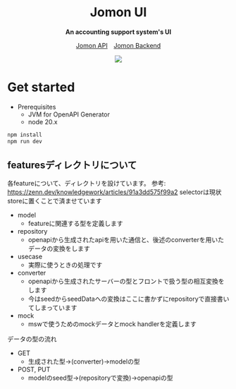 <div align="center">
  <h1>Jomon UI</h1>
  <p>
    <strong>An accounting support system's UI</strong>
  </p>
  <p>
    <a href="https://apis.trap.jp/?urls.primaryName=Jomon%20v2%20API">Jomon API</a>&emsp;<a href="https://github.com/traPtitech/Jomon">Jomon Backend</a>
  </p>
  <p>
    <a href="https://github.com/traPtitech/Jomon-UI/actions/workflows/main.yml"><img src="https://github.com/traPtitech/Jomon-UI/actions/workflows/main.yml/badge.svg"></a>
  </p>
</div>

# Get started

- Prerequisites
  - JVM for OpenAPI Generator
  - node 20.x

```sh
npm install
npm run dev
```

## featuresディレクトリについて

各featureについて、ディレクトリを設けています。
参考: <https://zenn.dev/knowledgework/articles/91a3dd575f99a2>
selectorは現状storeに置くことで済ませています

- model
  - featureに関連する型を定義します
- repository
  - openapiから生成されたapiを用いた通信と、後述のconverterを用いたデータの変換をします
- usecase
  - 実際に使うときの処理です
- converter
  - openapiから生成されたサーバーの型とフロントで扱う型の相互変換をします
  - 今はseedからseedDataへの変換はここに書かずにrepositoryで直接書いてしまっています
- mock
  - mswで使うためのmockデータとmock handlerを定義します

データの型の流れ

- GET
  - 生成された型→(converter)→modelの型
- POST, PUT
  - modelのseed型→(repositoryで変換)→openapiの型
